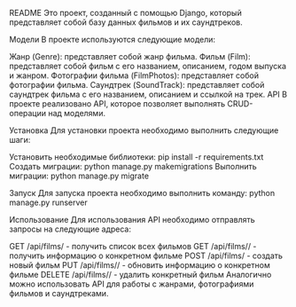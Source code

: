 README
Это проект, созданный с помощью Django, который представляет собой базу данных фильмов и их саундтреков.

Модели
В проекте используются следующие модели:

Жанр (Genre): представляет собой жанр фильма.
Фильм (Film): представляет собой фильм с его названием, описанием, годом выпуска и жанром.
Фотографии фильма (FilmPhotos): представляет собой фотографии фильма.
Саундтрек (SoundTrack): представляет собой саундтрек фильма с его названием, описанием и ссылкой на трек.
API
В проекте реализовано API, которое позволяет выполнять CRUD-операции над моделями.

Установка
Для установки проекта необходимо выполнить следующие шаги:

Установить необходимые библиотеки: pip install -r requirements.txt
Создать миграции: python manage.py makemigrations
Выполнить миграции: python manage.py migrate

Запуск
Для запуска проекта необходимо выполнить команду: python manage.py runserver

Использование
Для использования API необходимо отправлять запросы на следующие адреса:

GET /api/films/ - получить список всех фильмов
GET /api/films/<id>/ - получить информацию о конкретном фильме
POST /api/films/ - создать новый фильм
PUT /api/films/<id>/ - обновить информацию о конкретном фильме
DELETE /api/films/<id>/ - удалить конкретный фильм
Аналогично можно использовать API для работы с жанрами, фотографиями фильмов и саундтреками.